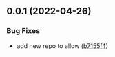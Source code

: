 ## 0.0.1 (2022-04-26)


### Bug Fixes

* add new repo to allow ([b7155f4](https://github.com/drey0143143/log-test-change/commit/b7155f46db36436298c138e02cd287aa5e0035cb))




